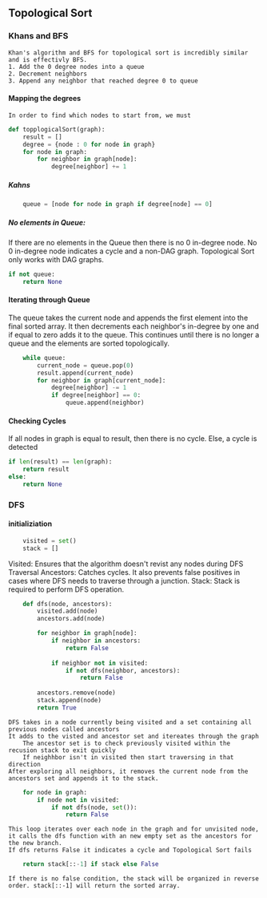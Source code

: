 ## Topological Sort

### Khans and BFS

    Khan's algorithm and BFS for topological sort is incredibly similar and is effectivly BFS.
    1. Add the 0 degree nodes into a queue
    2. Decrement neighbors
    3. Append any neighbor that reached degree 0 to queue

#### Mapping the degrees
    In order to find which nodes to start from, we must 
```python
def topplogicalSort(graph):
    result = []
    degree = {node : 0 for node in graph}
    for node in graph:
        for neighbor in graph[node]:
            degree[neighbor] += 1
```

##### Kahns

```python
    queue = [node for node in graph if degree[node] == 0]

```

##### No elements in Queue:

If there are no elements in the Queue then there is no 0 in-degree node. No 0 in-degree node indicates a cycle and a non-DAG graph.
Topological Sort only works with DAG graphs.

```python
if not queue:
    return None
```
#### Iterating through Queue
The queue takes the current node and appends the first element into the final sorted array. It then decrements each neighbor's in-degree by one and if equal to zero adds it to the queue. This continues until there is no longer a queue and the elements are sorted topologically.

```python
    while queue:
        current_node = queue.pop(0)
        result.append(current_node)
        for neighbor in graph[current_node]:
            degree[neighbor] -= 1
            if degree[neighbor] == 0:
                queue.append(neighbor)
```
#### Checking Cycles
If all nodes in graph is equal to result, then there is no cycle. Else, a cycle is detected

```python
if len(result) == len(graph):
    return result
else:
    return None
```
### DFS

#### initializiation
```python
    visited = set()
    stack = []
```
Visited: Ensures that the algorithm doesn't revist any nodes during DFS Traversal
Ancestors: Catches cycles. It also prevents false positives in cases where DFS needs to traverse through a junction.
Stack: Stack is required to perform DFS operation.


```python
    def dfs(node, ancestors):
        visited.add(node)
        ancestors.add(node)

        for neighbor in graph[node]:
            if neighbor in ancestors:
                return False
            
            if neighbor not in visited:
                if not dfs(neighbor, ancestors):
                    return False
        
        ancestors.remove(node)
        stack.append(node)
        return True
```
    DFS takes in a node currently being visited and a set containing all previous nodes called ancestors
    It adds to the visted and ancestor set and itereates through the graph
        The ancestor set is to check previously visited within the recusion stack to exit quickly
        If neighhbor isn't in visited then start traversing in that direction
    After exploring all neighbors, it removes the current node from the ancestors set and appends it to the stack.
   


```python
    for node in graph:
        if node not in visited:
            if not dfs(node, set()):
                return False
```

    This loop iterates over each node in the graph and for unvisited node, it calls the dfs function with an new empty set as the ancestors for the new branch.
    If dfs returns False it indicates a cycle and Topological Sort fails

``` python
    return stack[::-1] if stack else False

```

    If there is no false condition, the stack will be organized in reverse order. stack[::-1] will return the sorted array. 